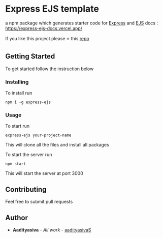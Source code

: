 # Express EJS template

a npm package which generates starter code for [Express](http://expressjs.com/) and [EJS](https://ejs.co/)
docs : https://express-ejs-docs.vercel.app/

If you like this project please ⭐ this [repo](https://github.com/aadityasivaS/express-ejs)

## Getting Started

To get started follow the instruction below

### Installing

To install run

```
npm i -g express-ejs
```

### Usage

To start run
```
express-ejs your-project-name
```

This will clone all the files and install all packages

To start the server run

```
npm start
```

This will start the server at port 3000


## Contributing

Feel free to submit pull requests

## Author

* **Aadityasiva** - *All work* - [aadityasivaS](https://github.com/aadityasivaS)

